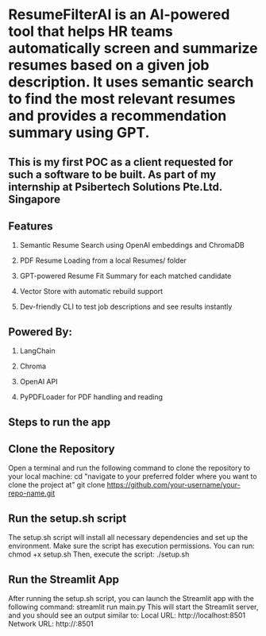 # ResumeFilterAI is an AI-powered tool that helps HR teams automatically screen and summarize resumes based on a given job description. It uses semantic search to find the most relevant resumes and provides a recommendation summary using GPT.

## This is my first POC as a client requested for such a software to be built. As part of my internship at Psibertech Solutions Pte.Ltd. Singapore

## Features
1. Semantic Resume Search using OpenAI embeddings and ChromaDB

2. PDF Resume Loading from a local Resumes/ folder

3. GPT-powered Resume Fit Summary for each matched candidate

4. Vector Store with automatic rebuild support
 
5. Dev-friendly CLI to test job descriptions and see results instantly

## Powered By:
1. LangChain

2. Chroma

3. OpenAI API

4. PyPDFLoader for PDF handling and reading

## Steps to run the app 

## Clone the Repository
Open a terminal and run the following command to clone the repository to your local machine:
cd "navigate to your preferred folder where you want to clone the project at"
git clone https://github.com/your-username/your-repo-name.git

## Run the setup.sh script
The setup.sh script will install all necessary dependencies and set up the environment.
Make sure the script has execution permissions. You can run:
chmod +x setup.sh
Then, execute the script:
./setup.sh

## Run the Streamlit App
After running the setup.sh script, you can launch the Streamlit app with the following command:
streamlit run main.py
This will start the Streamlit server, and you should see an output similar to:
Local URL: http://localhost:8501
Network URL: http://<your-local-ip>:8501
